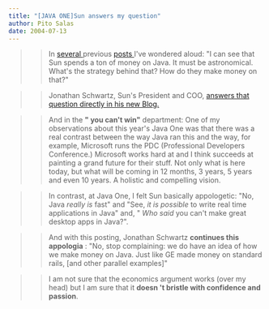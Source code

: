 ```yaml
---
title: "[JAVA ONE]Sun answers my question"
author: Pito Salas
date: 2004-07-13
---
```



>>

>> In [several ](</weblogs/archives/000449.html>)previous [posts
](</weblogs/archives/000446.html>)I've wondered aloud: "I can see that Sun
spends a ton of money on Java. It must be astronomical. What's the strategy
behind that? How do they make money on that?"

>>

>> Jonathan Schwartz, Sun's President and COO, [answers that question directly
in his new Blog.](<http://blogs.sun.com/roller/page/jonathan/20040712>)

>>

>> And in the **" you can't win"** department: One of my observations about
this year's Java One was that there was a real contrast between the way Java
ran this and the way, for example, Microsoft runs the PDC (Professional
Developers Conference.) Microsoft works hard at and I think succeeds at
painting a grand future for their stuff. Not only what is here today, but what
will be coming in 12 months, 3 years, 5 years and even 10 years. A holistic
and compelling vision.

>>

>> In contrast, at Java One, I felt Sun basically appologetic: "No, Java
_really is_ fast" and "See, _it is possible_ to write real time applications
in Java" and, " _Who said_ you can't make great desktop apps in Java?".

>>

>> And with this posting, Jonathan Schwartz **continues this appologia** :
"No, stop complaining: we do have an idea of how we make money on Java. Just
like GE made money on standard rails, [and other parallel examples]"

>>

>> I am not sure that the economics argument works (over my head) but I am
sure that it **doesn 't bristle with confidence and passion**.


